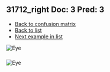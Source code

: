 ## 31712_right Doc: 3 Pred: 3
- [Back to confusion matrix](https://github.com/juliandewit/kaggle_retinopathy/blob/master/matrix.md)
- [Back to list](https://github.com/juliandewit/kaggle_retinopathy/blob/master/lists/33/list.md)
- [Next example in list](https://github.com/juliandewit/kaggle_retinopathy/blob/master/lists/33/31/31746_right.md)

![Eye](https://retinopaty.blob.core.windows.net/size1024/31712_right_3.jpeg)

### 

![Eye]()
